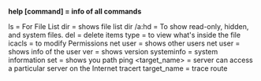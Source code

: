 
**help [command] = info of all commands** 

ls = For File List
dir = shows file list 
dir /a:hd = To show read-only, hidden, and system files.
del = delete items
type = to view what's inside the file
icacls = to modify Permissions
net user = shows other users
net user <username> = shows info of the user
ver = shows version
systeminfo = system information
set = shows you path
ping <target_name> = server can access a particular server on the Internet
tracert target_name = trace route
